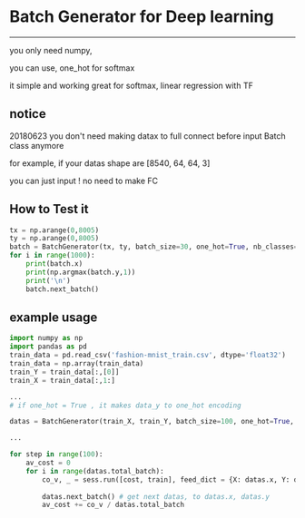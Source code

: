# Batch Generator for Deep learning 
<hr/>

you only need numpy,

you can use, one_hot for softmax 

it simple and working great for softmax, linear regression with TF

## notice 
20180623 you don't need making datax to full connect before input Batch class anymore

for example, if your datas shape are [8540, 64, 64, 3]

you can just input !  no need to make FC

## How to Test it
```python
tx = np.arange(0,8005)
ty = np.arange(0,8005)
batch = BatchGenerator(tx, ty, batch_size=30, one_hot=True, nb_classes=8005)
for i in range(1000):
    print(batch.x)
    print(np.argmax(batch.y,1))
    print('\n')
    batch.next_batch()
```


## example usage
```python
import numpy as np
import pandas as pd
train_data = pd.read_csv('fashion-mnist_train.csv', dtype='float32')
train_data = np.array(train_data)
train_Y = train_data[:,[0]]
train_X = train_data[:,1:]

...
# if one_hot = True , it makes data_y to one_hot encoding 

datas = BatchGenerator(train_X, train_Y, batch_size=100, one_hot=True, nb_classes=nb_classes)

...

for step in range(100):
    av_cost = 0
    for i in range(datas.total_batch):
        co_v, _ = sess.run([cost, train], feed_dict = {X: datas.x, Y: datas.y})
       
        datas.next_batch() # get next datas, to datas.x, datas.y
        av_cost += co_v / datas.total_batch


```
